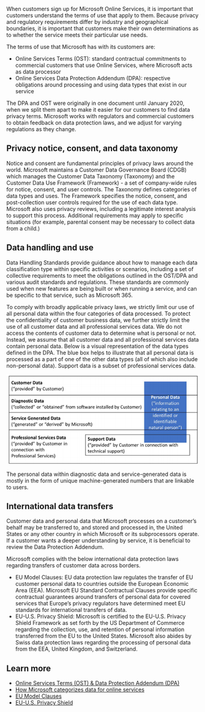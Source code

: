 When customers sign up for Microsoft Online Services, it is important that customers understand the terms of use that apply to them. Because privacy and regulatory requirements differ by industry and geographical boundaries, it is important that customers make their own determinations as to whether the service meets their particular use needs.

The terms of use that Microsoft has with its customers are:

- Online Services Terms (OST): standard contractual commitments to commercial customers that use Online Services, where Microsoft acts as data processor
- Online Services Data Protection Addendum (DPA): respective obligations around processing and using data types that exist in our service

The DPA and OST were originally in one document until January 2020, when we split them apart to make it easier for our customers to find data privacy terms. Microsoft works with regulators and commercial customers to obtain feedback on data protection laws, and we adjust for varying regulations as they change.  

## Privacy notice, consent, and data taxonomy

Notice and consent are fundamental principles of privacy laws around the world. Microsoft maintains a Customer Data Governance Board (CDGB) which manages the Customer Data Taxonomy (Taxonomy) and the Customer Data Use Framework (Framework) - a set of company-wide rules for notice, consent, and user controls. The Taxonomy defines categories of data types and uses. The Framework specifies the notice, consent, and post-collection user controls required for the use of each data type. Microsoft also uses privacy reviews, including a legitimate interest analysis to support this process. Additional requirements may apply to specific situations (for example, parental consent may be necessary to collect data from a child.)

## Data handling and use

Data Handling Standards provide guidance about how to manage each data classification type within specific activities or scenarios, including a set of collective requirements to meet the obligations outlined in the OST/DPA and various audit standards and regulations. These standards are commonly used when new features are being built or when running a service, and can be specific to that service, such as Microsoft 365.

To comply with broadly applicable privacy laws, we strictly limit our use of all personal data within the four categories of data processed. To protect the confidentiality of customer business data, we further strictly limit the use of all customer data and all professional services data. We do not access the contents of customer data to determine what is personal or not. Instead, we assume that all customer data and all professional services data contain personal data.  Below is a visual representation of the data types defined in the DPA. The blue box helps to illustrate that all personal data is processed as a part of one of the other data types (all of which also include non-personal data). Support data is a subset of professional services data.

![a visual representation to show personal data can be found in all types of data such as customer data, diagnostic data, service-generated data, professional services data, and support data.](../media/personal-data.png)

The personal data within diagnostic data and service-generated data is mostly in the form of unique machine-generated numbers that are linkable to users.

## International data transfers

Customer data and personal data that Microsoft processes on a customer’s behalf may be transferred to, and stored and processed in, the United States or any other country in which Microsoft or its subprocessors operate. If a customer wants a deeper understanding by service, it is beneficial to review the Data Protection Addendum.

Microsoft complies with the below international data protection laws regarding transfers of customer data across borders.

- EU Model Clauses: EU data protection law regulates the transfer of EU customer personal data to countries outside the European Economic Area (EEA). Microsoft EU Standard Contractual Clauses provide specific contractual guarantees around transfers of personal data for covered services that Europe’s privacy regulators have determined meet EU standards for international transfers of data.
- EU-U.S. Privacy Shield: Microsoft is certified to the EU-U.S. Privacy Shield Framework as set forth by the US Department of Commerce regarding the collection, use, and retention of personal information transferred from the EU to the United States. Microsoft also abides by Swiss data protection laws regarding the processing of personal data from the EEA, United Kingdom, and Switzerland.

## Learn more

- [Online Services Terms (OST) & Data Protection Addendum (DPA)](https://www.microsoft.com/licensing/product-licensing/products?azure-portal=true)
- [How Microsoft categorizes data for online services](https://www.microsoft.com/trust-center/privacy/customer-data-definitions?azure-portal=true)
- [EU Model Clauses](/microsoft-365/compliance/offering-eu-model-clauses?azure-portal=true)
- [EU-U.S. Privacy Shield](/microsoft-365/compliance/offering-eu-us-privacy-shield?azure-portal=true)
